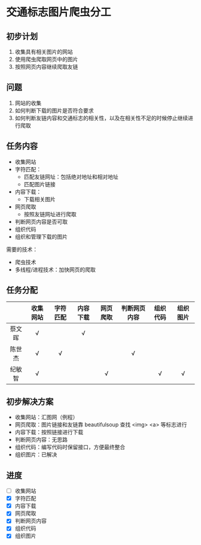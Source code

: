 # 交通标志图片爬虫分工

## 初步计划

1. 收集具有相关图片的网站
1. 使用爬虫爬取网页中的图片
1. 按照网页内容继续爬取友链

## 问题

1. 网站的收集
1. 如何判断下载的图片是否符合要求
1. 如何判断友链内容和交通标志的相关性，以及在相关性不足的时候停止继续进行爬取

## 任务内容

* 收集网站
* 字符匹配：
  * 匹配友链网址：包括绝对地址和相对地址
  * 匹配图片链接
* 内容下载：
  * 下载相关图片
* 网页爬取
  * 按照友链网址进行爬取
* 判断网页内容是否可取
* 组织代码
* 组织和管理下载的图片

需要的技术：

* 爬虫技术
* 多线程/进程技术：加快网页的爬取

## 任务分配

|     |收集网站|字符匹配|内容下载|网页爬取|判断网页内容|组织代码|组织图片|
|:---:|:-----:|:-----:|:-----:|:------:|:---------:|:-----:|:-----:|
|蔡文晖|&radic;|       |&radic; |       |          |       |       |
|陈世杰|&radic;|&radic;|        |       |&radic;   |       |       |
|纪敏智|&radic;|       |        |&radic;|          | &radic;|&radic;|      |       |

## 初步解决方案

* 收集网站：汇图网（例程）
* 网页爬取：图片链接和友链靠 beautifulsoup 查找 &lt;img&gt; &lt;a&gt; 等标志进行
* 内容下载：按照链接进行下载
* 判断网页内容：无思路
* 组织代码：编写代码时保留接口，方便最终整合
* 组织图片：已解决

## 进度

- [ ] 收集网站
- [x] 字符匹配
- [x] 内容下载
- [x] 网页爬取
- [x] 判断网页内容
- [x] 组织代码
- [x] 组织图片